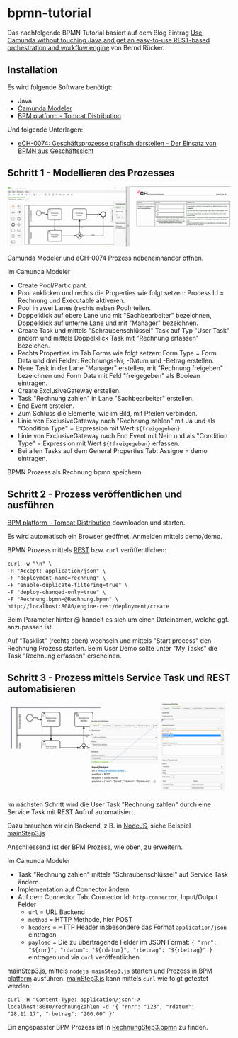 # bpmn-tutorial

Das nachfolgende BPMN Tutorial basiert auf dem Blog Eintrag [Use Camunda without touching Java and get an easy-to-use REST-based orchestration and workflow engine](https://blog.bernd-ruecker.com/use-camunda-without-touching-java-and-get-an-easy-to-use-rest-based-orchestration-and-workflow-7bdf25ac198e) von Bernd Rücker.

## Installation

Es wird folgende Software benötigt:

* Java
* [Camunda Modeler](https://camunda.org/download/modeler/)
* [BPM platform - Tomcat Distribution](https://camunda.org/download/)

Und folgende Unterlagen:

* [eCH-0074: Geschäftsprozesse grafisch darstellen - Der Einsatz von BPMN aus Geschäftssicht](https://www.ech.ch/vechweb/page?p=dossier&documentNumber=eCH-0074)

## Schritt 1 - Modellieren des Prozesses

![](images/Modeler.png)

Camunda Modeler und eCH-0074 Prozess nebeneinnander öffnen.

Im Camunda Modeler
   * Create Pool/Participant.
   * Pool anklicken und rechts die Properties wie folgt setzen: Process Id = Rechnung und Executable aktiveren.
   * Pool in zwei Lanes (rechts neben Pool) teilen.
   * Doppelklick auf obere Lane und mit "Sachbearbeiter" bezeichnen, Doppelklick auf unterne Lane und mit "Manager" bezeichnen.
   * Create Task und mittels "Schraubenschlüssel" Task auf Typ "User Task" ändern und mittels Doppelklick Task mit "Rechnung erfassen" bezeichen.
   * Rechts Properties im Tab Forms wie folgt setzen: Form Type = Form Data und drei Felder: Rechnungs-Nr, -Datum und -Betrag erstellen.
   * Neue Task in der Lane "Manager" erstellen, mit "Rechnung freigeben" bezeichnen und Form Data mit Feld "freigegeben" als Boolean eintragen.
   * Create ExclusiveGateway erstellen.
   * Task "Rechnung zahlen" in Lane "Sachbearbeiter" erstellen.
   * End Event erstelen.
   * Zum Schluss die Elemente, wie im Bild, mit Pfeilen verbinden.
   * Linie von ExclusiveGateway nach "Rechnung zahlen" mit Ja und als "Condition Type" = Expression mit Wert `${freigegeben}` 
   * Linie von ExclusiveGateway nach End Event mit Nein und als "Condition Type" = Expression mit Wert `${!freigegeben}` erfassen.
   * Bei allen Tasks auf dem General Properties Tab: Assigne = demo eintragen.
   
BPMN Prozess als Rechnung.bpmn speichern.
 
## Schritt 2 - Prozess veröffentlichen und ausführen

[BPM platform - Tomcat Distribution](https://camunda.org/download/) downloaden und starten.

Es wird automatisch ein Browser geöffnet. Anmelden mittels demo/demo.

BPMN Prozess mittels [REST](https://de.wikipedia.org/wiki/Representational_State_Transfer) bzw. `curl` veröffentlichen:
	
	curl -w "\n" \
	-H "Accept: application/json" \
	-F "deployment-name=rechnung" \
	-F "enable-duplicate-filtering=true" \
	-F "deploy-changed-only=true" \
	-F "Rechnung.bpmn=@Rechnung.bpmn" \
	http://localhost:8080/engine-rest/deployment/create

Beim Parameter hinter @ handelt es sich um einen Dateinamen, welche ggf. anzupassen ist.

Auf "Tasklist" (rechts oben) wechseln und mittels "Start process" den Rechnung Prozess starten. Beim User Demo sollte unter "My Tasks" die Task "Rechnung erfassen" erscheinen.

## Schritt 3 - Prozess mittels Service Task und REST automatisieren

![](images/ServiceTask.png)

Im nächsten Schritt wird die User Task "Rechnung zahlen" durch eine Service Task mit REST Aufruf automatisiert.

Dazu brauchen wir ein Backend, z.B. in [NodeJS](https://nodejs.org/en/), siehe Beispiel [mainStep3.js](mainStep3.js).

Anschliessend ist der BPM Prozess, wie oben, zu erweitern.

Im Camunda Modeler
* Task "Rechnung zahlen" mittels "Schraubenschlüssel" auf Service Task ändern.
* Implementation auf Connector ändern
* Auf dem Connector Tab: Connector Id: `http-connector`, Input/Output Felder
	* `url` = URL Backend
	* `method` = HTTP Methode, hier POST
	* `headers` = HTTP Header insbesondere das Format `application/json` eintragen
	* `payload` = Die zu übertragende Felder im JSON Format: `{ "rnr": "${rnr}", "rdatum": "${rdatum}", "rbetrag": "${rbetrag}" }`
eintragen und via `curl` veröffentlichen.

[mainStep3.js](mainStep3.js), mittels `nodejs mainStep3.js` starten und Prozess in [BPM platform](https://camunda.org/download/) ausführen. [mainStep3.js](mainStep3.js) kann mittels `curl` wie folgt getestet werden:

	curl -H "Content-Type: application/json"-X  localhost:8080/rechnungZahlen -d '{ "rnr": "123", "rdatum": "28.11.17", "rbetrag": "200.00" }'

Ein angepasster BPM Prozess ist in [RechnungStep3.bpmn](RechnungStep3.bpmn) zu finden.






   
   
   
